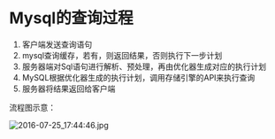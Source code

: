 # Mysql的查询过程
1. 客户端发送查询语句
2. mysql查询缓存，若有，则返回结果，否则执行下一步计划
3. 服务器端对Sql语句进行解析、预处理，再由优化器生成对应的执行计划
4. MySQL根据优化器生成的执行计划，调用存储引擎的API来执行查询
5. 服务器将结果返回给客户端


流程图示意：

![2016-07-25_17:44:46.jpg](http://7xscq6.com1.z0.glb.clouddn.com/2016-07-25_17:44:46.jpg)
